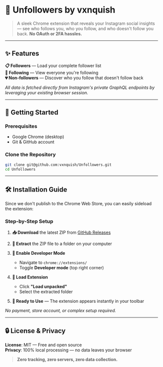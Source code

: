 # 📱 Unfollowers by vxnquish

> A sleek Chrome extension that reveals your Instagram social insights — see who follows you, who you follow, and who doesn't follow you back. **No OAuth or 2FA hassles.**

---

## ✨ Features

**📋 Followers** — Load your complete follower list  
**👥 Following** — View everyone you're following  
**💔 Non-followers** — Discover who you follow that doesn't follow back

_All data is fetched directly from Instagram's private GraphQL endpoints by leveraging your existing browser session._

---

## 🚀 Getting Started

### Prerequisites

- Google Chrome (desktop)
- Git & GitHub account

### Clone the Repository

```bash
git clone git@github.com:vxnquish/Unfollowers.git
cd Unfollowers
```

---

## 🛠️ Installation Guide

Since we don't publish to the Chrome Web Store, you can easily sideload the extension:

### Step-by-Step Setup

1. **📥 Download** the latest ZIP from [GitHub Releases](https://github.com/vxnquish/Unfollowers/releases/latest)

2. **📂 Extract** the ZIP file to a folder on your computer

3. **🔧 Enable Developer Mode**

   - Navigate to `chrome://extensions/`
   - Toggle **Developer mode** (top right corner)

4. **📁 Load Extension**

   - Click **"Load unpacked"**
   - Select the extracted folder

5. **🎉 Ready to Use** — The extension appears instantly in your toolbar

_No payment, store account, or complex setup required._

---

## 🔒 License & Privacy

**License**: MIT — Free and open source  
**Privacy**: 100% local processing — no data leaves your browser

> **Zero tracking, zero servers, zero data collection.**
